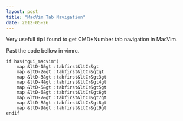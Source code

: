 ```yaml
---
layout: post
title: "MacVim Tab Navigation"
date: 2012-05-26
---
```

Very usefull tip I found to get CMD+Number tab navigation in MacVim.

Past the code bellow in vimrc.

	if has("gui_macvim")
		map &ltD-1&gt :tabfirst&ltCr&gt
		map &ltD-2&gt :tabfirst&ltCr&gtgt
		map &ltD-3&gt :tabfirst&ltCr&gt3gt
		map &ltD-4&gt :tabfirst&ltCr&gt4gt
		map &ltD-5&gt :tabfirst&ltCr&gt5gt
		map &ltD-6&gt :tabfirst&ltCr&gt6gt
		map &ltD-7&gt :tabfirst&ltCr&gt7gt
		map &ltD-8&gt :tabfirst&ltCr&gt8gt
		map &ltD-9&gt :tabfirst&ltCr&gt9gt
	endif
